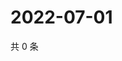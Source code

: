 # 2022-07-01

共 0 条

<!-- BEGIN WEIBO -->
<!-- 最后更新时间 Fri Jul 01 2022 15:16:06 GMT+0800 (China Standard Time) -->

<!-- END WEIBO -->
